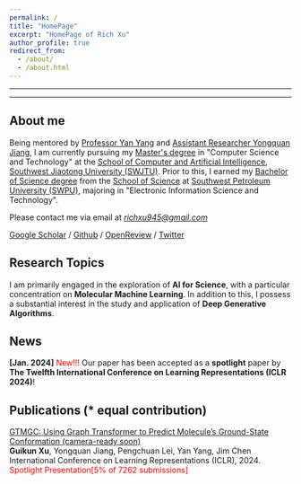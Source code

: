 ```yaml
---
permalink: /
title: "HomePage"
excerpt: "HomePage of Rich Xu"
author_profile: true
redirect_from: 
  - /about/
  - /about.html
---
```

---
---

## About me

Being mentored by [Professor Yan Yang](https://faculty.swjtu.edu.cn/yangyan1/zh_CN/index.htm) and [Assistant Researcher Yongquan Jiang](https://faculty.swjtu.edu.cn/jiangyongquan/zh_CN/index.htm), I am currently pursuing my <u>Master's degree</u> in "Computer Science and Technology" at the [School of Computer and Artificial Intelligence](https://scai.swjtu.edu.cn/index.html), [Southwest Jiaotong University (SWJTU)](https://www.swjtu.edu.cn/). Prior to this, I earned my <u>Bachelor of Science degree</u> from the [School of Science](https://www.swpu.edu.cn/lxy/) at [Southwest Petroleum University (SWPU)](https://www.swpu.edu.cn/), majoring in "Electronic Information Science and Technology".

Please contact me via email at *richxu945@gmail.com*

[Google Scholar]() / [Github](https://github.com/Rich-XGK) / [OpenReview](https://openreview.net/profile?id=~Guikun_Xu1) / [Twitter]()

## Research Topics

I am primarily engaged in the exploration of **AI for Science**, with a particular concentration on **Molecular Machine Learning**. In addition to this, I possess a substantial interest in the study and application of **Deep Generative Algorithms**.

## News

**[Jan. 2024]** <span style="color:red">New!!!</span> Our paper has been accepted as a **spotlight** paper by **The Twelfth International Conference on Learning Representations (ICLR 2024)**!

## Publications (* equal contribution)

[GTMGC: Using Graph Transformer to Predict Molecule’s Ground-State Conformation (camera-ready soon)]()  
**Guikun Xu**, Yongquan Jiang, Pengchuan Lei, Yan Yang, Jim Chen  
International Conference on Learning Representations (ICLR), 2024.  
<span style="color:red">Spotlight Presentation[5% of 7262 submissions]</span>
